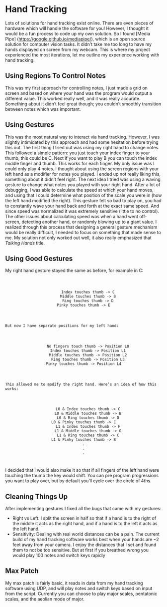 # Hand Tracking

Lots of solutions for hand tracking exist online. There are even pieces of hardware which will handle the software for you! However, I thought it would be a fun process to code up my own solution. So I found [Media Pipe] (https://google.github.io/mediapipe/), which is an open source solution for computer vision tasks. It didn’t take me too long to have my hands displayed on screen from my webcam. This is where my project experienced the most iterations, let me outline my experience working with hand tracking.

## Using Regions To Control Notes

This was my first approach for controlling notes, I just made a grid on screen and based on where your hand was the program would output a different value. This worked really well, and it was really accurate. Something about it didn’t feel great though; you couldn’t smoothly transition between notes which was important. 

## Using Gestures 

This was the most natural way to interact via hand tracking. However, I was slightly intimidated by this approach and had some hesitation before trying this out. The first thing I tried out was using my right hand to change notes. This followed a simple pattern: you just touch your index finger to your thumb, this could be C. Next if you want to play B you can touch the index middle finger and thumb. This works for each finger. My only issue was I could only play 4 notes. I thought about using the screen regions with your left hand as a modifier for notes you played. I ended up not really liking this, something about it didn’t feel right. The next idea I tried was using a waving gesture to change what notes you played with your right hand. After a lot of debugging, I was able to calculate the speed at which your hand moves, and using that I could determine what position of the scale you were in (how the left hand modified the right). This gesture felt so bad to play on, you had to constantly wave your hand back and forth at the exact same speed. And since speed was normalized it was extremely sensitive (little to no control). The other issues about calculating speed was when a hand went off-screen, detecting another hand, or randomly blowing up to a giant value. I realized through this process that designing a general gesture mechanism would be really difficult, I needed to focus on something that made sense to me. My solution not only worked out well, it also really emphasized that *Talking Hands* title. 

## Using Good Gestures 

My right hand gesture stayed the same as before, for example in C:

<code>
<p align="center">
 	Index touches thumb -> C
	Middle touches thumb -> B
	Ring touches thumb -> D
Pinky touches thumb -> E
</p>

But now I have separate positions for my left hand:

<p align="center">
	No fingers touch thumb -> Position L0
 	Index touches thumb -> Position L1
	Middle touches thumb -> Position L2
	Ring touches thumb -> Position L3
Pinky touches thumb -> Position L4
</p>

This allowed me to modify the right hand. Here’s an idea of how this works:
<p align="center">
 	L0 & Index touches thumb -> C
	L0 & Middle touches thumb -> B
	L0 & Ring touches thumb -> D
L0 & Pinky touches thumb -> E
	L1 & Index touches thumb -> F
	L1 & Middle touches thumb -> G
	L1 & Ring touches thumb -> C
L1 & Pinky touches thumb -> B
.
.
.
</p>
</code>

I decided that I would also make it so that if all fingers of the left hand were touching the thumb the key would shift. You can pre program progressions you want to play over, but by default you’ll cycle over the circle of 4ths. 

## Cleaning Things Up

After implementing gestures I fixed all the bugs that came with my gestures:

<ul>
	<li>Right vs Left: I split the screen in half so that if a hand is to the right of the middle it acts as the right hand, and if a hand is to the left it acts as the left hand. </li>
	<li>Sensitivity: Dealing with real world distances can be a pain. The current build of my hand tracking software works best when your hands are ~2 feet away from your camera. I enjoy the distances that I set and found them to not be too sensitive. But at first if you breathed wrong you would play 100 notes and switch keys rapidly</li>
</ul>

## Max Patch

My max patch is fairly basic, it reads in data from my hand tracking software using UDP, and will play notes and switch keys based on input from the script. Currently you can choose to play major scales, pentatonic scales, and the aeolian mode of major.
